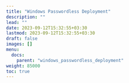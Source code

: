 ```yaml
---
title: "Windows Passwordless Deployment"
description: ""
lead: ""
date: 2023-09-12T15:32:55+03:30
lastmod: 2023-09-12T15:32:55+03:30
draft: false
images: []
menu:
  docs:
    parent: "windows_passwordless_deployment"
weight: 85000
toc: true
---
```



